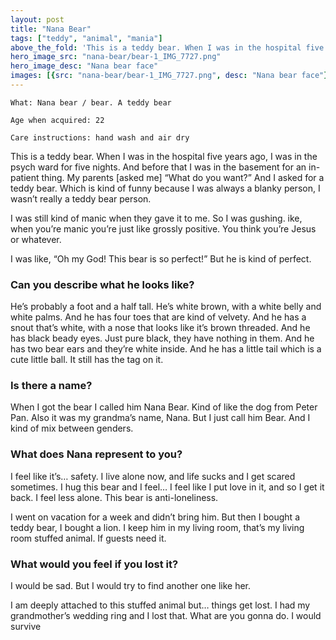 ```yaml
---
layout: post
title: "Nana Bear"
tags: ["teddy", "animal", "mania"]
above_the_fold: 'This is a teddy bear. When I was in the hospital five years ago, I was in the psych ward for five nights. And before that I was in the basement  for an in-patient thing. My parents [asked me] “What do you want?” And I  asked for a teddy bear.'
hero_image_src: "nana-bear/bear-1_IMG_7727.png"
hero_image_desc: "Nana bear face"
images: [{src: "nana-bear/bear-1_IMG_7727.png", desc: "Nana bear face"}]
---
```


```
What: Nana bear / bear. A teddy bear

Age when acquired: 22

Care instructions: hand wash and air dry
```

This is a teddy bear. When I was in the hospital five years ago, 
I was in the psych ward for five nights. And before that I was in the basement for an in-patient thing.
My parents [asked me] “What do you want?” And I asked for a teddy bear. Which is kind of funny because I was always a blanky person, I wasn’t really a teddy bear person. 

I was still kind of manic when they gave it to me. So I was gushing. 
ike, when you’re manic you’re just like grossly positive. You think you’re Jesus or whatever.

I was like, “Oh my God! This bear is so perfect!” But he is kind of perfect.

### Can you describe what he looks like?

He’s probably a foot and a half tall. He’s white brown, with a white belly and white palms. 
And he has four toes that are kind of velvety. And he has a snout that’s white, with a nose that looks like it’s brown threaded. And he has black beady eyes. Just pure black, they have nothing in them. And he has two bear ears and they’re white inside. And he has a little tail which is a cute little ball. It still has the tag on it.

### Is there a name? 

When I got the bear I called him Nana Bear. Kind of like the dog from Peter Pan. 
Also it was my grandma’s name, Nana. But I just call him Bear. And I kind of mix between genders.

### What does Nana represent to you?

I feel like it’s… safety. I live alone now, and life sucks and I get scared sometimes. I hug this bear and I feel… I feel like I put love in it, and so I get it back. I feel less alone. This bear is anti-loneliness.

I went on vacation for a week and didn’t bring him. But then I bought a teddy bear, I bought a lion. I keep him in my living room, that’s my living room stuffed animal. If guests need it.

### What would you feel if you lost it?

I would be sad. But I would try to find another one like her.

I am deeply attached to this stuffed animal but… things get lost. I had my grandmother’s wedding ring and I lost that. What are you gonna do. I would survive
